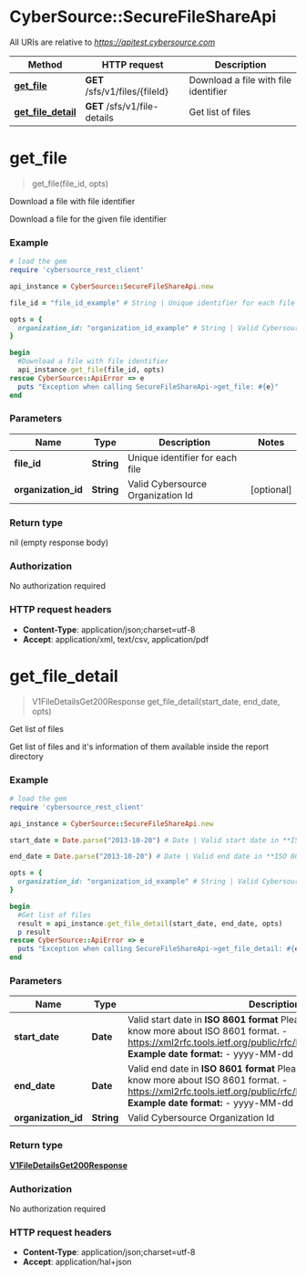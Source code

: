 # CyberSource::SecureFileShareApi

All URIs are relative to *https://apitest.cybersource.com*

Method | HTTP request | Description
------------- | ------------- | -------------
[**get_file**](SecureFileShareApi.md#get_file) | **GET** /sfs/v1/files/{fileId} | Download a file with file identifier
[**get_file_detail**](SecureFileShareApi.md#get_file_detail) | **GET** /sfs/v1/file-details | Get list of files


# **get_file**
> get_file(file_id, opts)

Download a file with file identifier

Download a file for the given file identifier

### Example
```ruby
# load the gem
require 'cybersource_rest_client'

api_instance = CyberSource::SecureFileShareApi.new

file_id = "file_id_example" # String | Unique identifier for each file

opts = { 
  organization_id: "organization_id_example" # String | Valid Cybersource Organization Id
}

begin
  #Download a file with file identifier
  api_instance.get_file(file_id, opts)
rescue CyberSource::ApiError => e
  puts "Exception when calling SecureFileShareApi->get_file: #{e}"
end
```

### Parameters

Name | Type | Description  | Notes
------------- | ------------- | ------------- | -------------
 **file_id** | **String**| Unique identifier for each file | 
 **organization_id** | **String**| Valid Cybersource Organization Id | [optional] 

### Return type

nil (empty response body)

### Authorization

No authorization required

### HTTP request headers

 - **Content-Type**: application/json;charset=utf-8
 - **Accept**: application/xml, text/csv, application/pdf



# **get_file_detail**
> V1FileDetailsGet200Response get_file_detail(start_date, end_date, opts)

Get list of files

Get list of files and it's information of them available inside the report directory

### Example
```ruby
# load the gem
require 'cybersource_rest_client'

api_instance = CyberSource::SecureFileShareApi.new

start_date = Date.parse("2013-10-20") # Date | Valid start date in **ISO 8601 format** Please refer the following link to know more about ISO 8601 format. - https://xml2rfc.tools.ietf.org/public/rfc/html/rfc3339.html#anchor14   **Example date format:**   - yyyy-MM-dd 

end_date = Date.parse("2013-10-20") # Date | Valid end date in **ISO 8601 format** Please refer the following link to know more about ISO 8601 format. - https://xml2rfc.tools.ietf.org/public/rfc/html/rfc3339.html#anchor14   **Example date format:**   - yyyy-MM-dd 

opts = { 
  organization_id: "organization_id_example" # String | Valid Cybersource Organization Id
}

begin
  #Get list of files
  result = api_instance.get_file_detail(start_date, end_date, opts)
  p result
rescue CyberSource::ApiError => e
  puts "Exception when calling SecureFileShareApi->get_file_detail: #{e}"
end
```

### Parameters

Name | Type | Description  | Notes
------------- | ------------- | ------------- | -------------
 **start_date** | **Date**| Valid start date in **ISO 8601 format** Please refer the following link to know more about ISO 8601 format. - https://xml2rfc.tools.ietf.org/public/rfc/html/rfc3339.html#anchor14   **Example date format:**   - yyyy-MM-dd  | 
 **end_date** | **Date**| Valid end date in **ISO 8601 format** Please refer the following link to know more about ISO 8601 format. - https://xml2rfc.tools.ietf.org/public/rfc/html/rfc3339.html#anchor14   **Example date format:**   - yyyy-MM-dd  | 
 **organization_id** | **String**| Valid Cybersource Organization Id | [optional] 

### Return type

[**V1FileDetailsGet200Response**](V1FileDetailsGet200Response.md)

### Authorization

No authorization required

### HTTP request headers

 - **Content-Type**: application/json;charset=utf-8
 - **Accept**: application/hal+json



